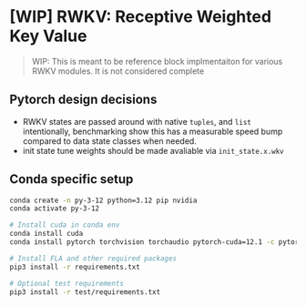 # [WIP] RWKV: Receptive Weighted Key Value

> WIP: This is meant to be reference block implmentaiton for various RWKV modules.
> It is not considered complete

## Pytorch design decisions

- RWKV states are passed around with native `tuples`, and `list` intentionally, benchmarking show this has a measurable speed bump compared to data state classes when needed.
- init state tune weights should be made avaliable via `init_state.x.wkv`

## Conda specific setup

```bash
conda create -n py-3-12 python=3.12 pip nvidia
conda activate py-3-12

# Install cuda in conda env
conda install cuda
conda install pytorch torchvision torchaudio pytorch-cuda=12.1 -c pytorch -c nvidia

# Install FLA and other required packages
pip3 install -r requirements.txt

# Optional test requirements
pip3 install -r test/requirements.txt
```
